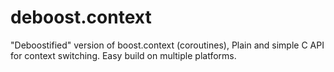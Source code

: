 # deboost.context
"Deboostified" version of boost.context (coroutines), Plain and simple C API for context switching. Easy build on multiple platforms.
